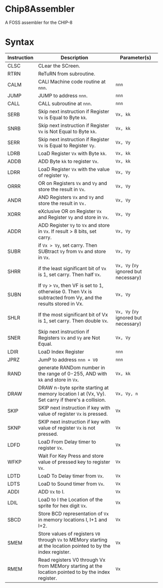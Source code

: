 # Chip8Assembler
A FOSS assembler for the CHIP-8

# Syntax
| Instruction      | Description                                                                                                      | Parameter(s)                          |
| ---------------- | -----------------------------------------------------------------------------------------------------------------| --------------------------------------|
| CLSC             | CLear the SCreen.                                                                                                |                                       |
| RTRN             | ReTuRN from subroutine.                                                                                          |                                       |
| CALM             | CALl Machine code routine at `nnn`.                                                                              | `nnn`                                 |
| JUMP             | JUMP to address `nnn`.                                                                                           | `nnn`                                 |
| CALL             | CALL subroutine at `nnn`.                                                                                        | `nnn`                                 |
| SERB             | Skip next instruction if Register `Vx` is Equal to Byte `kk`.                                                    | `Vx, kk`                              |
| SNRB             | Skip next instruction if Register `Vx` is Not Equal to Byte `kk`.                                                | `Vx, kk`                              |
| SERR             | Skip next instruction if Register `Vx` is Equal to Register `Vy`.                                                | `Vx, Vy`                              |
| LDRB             | LoaD Register `Vx` with Byte `kk`.                                                                               | `Vx, kk`                              |
| ADDB             | ADD Byte `kk` to register `Vx`.                                                                                  | `Vx, kk`                              |
| LDRR             | LoaD Register `Vx` with the value of register `Vy`.                                                              | `Vx, Vy`                              |
| ORRR             | OR on Registers `Vx` and `Vy` and store the result in `Vx`.                                                      | `Vx, Vy`                              |
| ANDR             | AND Registers `Vx` and `Vy` and store the result in `Vx.`                                                        | `Vx, Vy`                              |
| XORR             | eXclusive OR on Register `Vx` and Register `Vy` and store in `Vx`.                                               | `Vx, Vy`                              |
| ADDR             | ADD Register `Vy` to `Vx` and store in `Vx`. If result > 8 bits, set carry.                                      | `Vx, Vy`                              |
| SUBR             | if `Vx > Vy`, set carry. Then SUBtract `Vy` from `Vx` and store in `Vx`.                                         | `Vx, Vy`                              |
| SHRR             | if the least significant bit of `Vx` is 1, set carry. Then half `Vx`.                                            | `Vx, Vy` (`Vy` ignored but necessary) |
| SUBN             | If `Vy` > `Vx`, then VF is set to 1, otherwise 0. Then Vx is subtracted from Vy, and the results stored in Vx.   | `Vx, Vy`                              |
| SHLR             | If the most significant bit of Vx is 1, set carry. Then double `Vx`.                                             | `Vx, Vy` (`Vy` ignored but necessary) |
| SNER             | Skip next instruction if Registers `Vx` and `Vy` are Not Equal.                                                  | `Vx, Vy`                              |
| LDIR             | LoaD Index Register                                                                                              | `nnn`                                 |
| JPRZ             | JumP to address `nnn + V0`                                                                                       | `nnn`                                 |
| RAND             | generate RANDom number in the range of 0-255, AND with `kk` and store in `Vx`.                                   | `Vx, kk`                              |
| DRAW             | DRAW n-byte sprite starting at memory location I at (Vx, Vy). Set carry if there's a collision.                  | `Vx, Vy, n`                           |
| SKIP             | SKIP next instruction if key with value of register `Vx` is pressed.                                              | `Vx`                                  |
| SKNP             | SKIP next instruction if key with value of register `Vx` is not pressed.                                          | `Vx`                                  |
| LDFD             | LoaD From Delay timer to register `Vx`.                                                                           | `Vx`                                  |
| WFKP             | Wait For Key Press and store value of pressed key to register `Vx`.                                               | `Vx`                                  |
| LDTD             | LoaD To Delay timer from `Vx`.                                                                                    | `Vx`                                  |
| LDTS             | LoaD to Sound timer from `Vx`.                                                                                    | `Vx`                                  |
| ADDI             | ADD `Vx` to I.                                                                                                    | `Vx`                                  |
| LDIL             | LoaD to I the Location of the sprite for hex digit `Vx`.                                                          | `Vx`                                  |
| SBCD             | Store BCD representation of `Vx` in memory locations I, I+1 and I+2.                                              | `Vx`                                  |
| SMEM             | Store values of registers `V0` through `Vx` to MEMory starting at the location pointed to by the index register. | `Vx`                                  |
| RMEM             | Read registers V0 through Vx from MEMory starting at the location pointed to by the index register.               | `Vx`                                      |